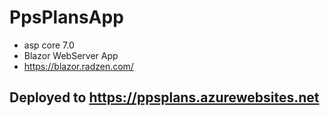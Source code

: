 # PpsPlansApp

- asp core 7.0
- Blazor WebServer App
- https://blazor.radzen.com/

## Deployed to https://ppsplans.azurewebsites.net
